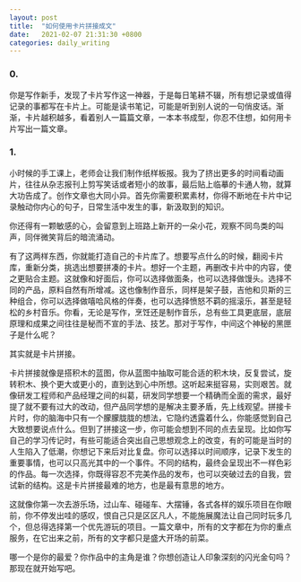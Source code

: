```yaml
---
layout: post
title:  "如何使用卡片拼接成文"
date:   2021-02-07 21:31:30 +0800
categories: daily_writing
---
```

### 0.
你是写作新手，发现了卡片写作这一神器，于是每日笔耕不辍，所有想记录或值得记录的事都写在卡片上。可能是读书笔记，可能是听到别人说的一句俏皮话。渐渐，卡片越积越多，看着别人一篇篇文章，一本本书成型，你忍不住想，如何用卡片写出一篇文章。

### 1.
小时候的手工课上，老师会让我们制作纸样板报。我为了挤出更多的时间看动画片，往往从杂志报刊上剪写笑话或者短小的故事，最后贴上临摹的卡通人物，就算大功告成了。创作文章也大同小异。首先你需要积累素材，你得不断地在卡片中记录触动你内心的句子，日常生活中发生的事，新汲取到的知识。

你还得有一颗敏感的心，会留意到上班路上新开的一朵小花，观察不同鸟类的叫声，同伴微笑背后的暗流涌动。

有了这两样东西，你就能打造自己的卡片库了。想要写点什么的时候，翻阅卡片库，重新分类，挑选出想要拼凑的卡片。想好一个主题，再删改卡片中的内容，使之更贴合主题。这就像和好面后，你可以选择做面条，也可以选择做馒头。选择不同的产品，原料自然有所增减。这也像制作音乐，同样是架子鼓，吉他和贝斯的三种组合，你可以选择做嘻哈风格的伴奏，也可以选择愤怒不羁的摇滚乐，甚至是轻松的乡村音乐。你看，无论是写作，烹饪还是制作音乐，总有些工具更底层，底层原理和成果之间往往是秘而不宣的手法、技艺。那对于写作，中间这个神秘的黑匣子是什么呢？

其实就是卡片拼接。

卡片拼接就像是搭积木的蓝图，你从蓝图中抽取可能合适的积木块，反复尝试，旋转积木、换个更大或更小的，直到达到心中所想。这听起来挺容易，实则艰苦。就像研发工程师和产品经理之间的纠葛，研发同学想要一个精确而全面的需求，最好提了就不要有过大的改动，但产品同学想的是解决主要矛盾，先上线观望。拼接卡片时，你的脑海中只有一个朦朦胧胧的想法，它隐约透露着什么，你能感觉到自己大致想要说点什么。但到了拼接这一步，你可能会想到不同的点去呈现。比如你写自己的学习传记时，有些可能适合突出自己思想观念上的改变，有的可能是当时的人生陷入了低潮，你想记下来后对比复盘。你可以选择以时间顺序，记录下发生的重要事情，也可以只高光其中的一个事件。不同的结构，最终会呈现出不一样色彩的作品。每一次选择，你既得容忍不完美作品的发布，也可以突破过去的自我，尝试新的结构。这是卡片拼接最难的地方，也是最有意思的地方。

这就像你第一次去游乐场，过山车、碰碰车、大摆锤，各式各样的娱乐项目在你眼前，你不停发出哇的感叹，恨自己只是区区凡人，不能施展魔法让自己同时玩多几个，但总得选择第一个优先游玩的项目。一篇文章中，所有的文字都在为你的重点服务，在它出来之前，所有的文字都只是盛大开场的前菜。

哪一个是你的最爱？你作品中的主角是谁？你想创造让人印象深刻的闪光金句吗？那现在就开始写吧。
